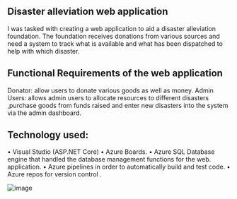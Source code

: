 Disaster alleviation web application 
-----------------------------------------------------------
I was tasked with creating a web application to aid a disaster alleviation foundation. The foundation receives donations from various sources and need a system to track what is available and what has been dispatched to help with which disaster.

Functional Requirements of the web application
-------------------------------------------------------------
Donator: allow users to donate various goods as well as money.
Admin Users: allows admin users to allocate resources to different disasters ,purchase goods from funds raised and enter new disasters into the system via the admin dashboard.

Technology used:
-----------------------------------------------------------
•	Visual Studio (ASP.NET Core) 
•	Azure Boards. 
•	Azure SQL Database engine that handled the database management functions for the web. application.
•	Azure pipelines in order to automatically build and test code. 
•	Azure repos for version control .

![image](https://github.com/Mckyle-Singh/Charity-Website/assets/80856342/fee9d4db-1fb9-4779-b0b9-ae3920f16751)

